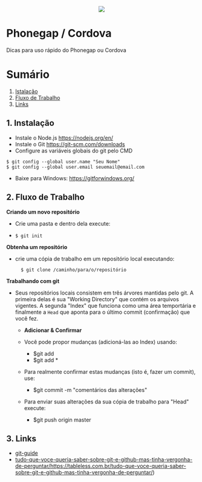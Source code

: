 <p align="center"> 
<img src="https://user-images.githubusercontent.com/32847584/52163816-f2cab480-26ce-11e9-9603-3ff6c6ed3e13.png">
</p>


# Phonegap / Cordova
Dicas para uso rápido do Phonegap ou Cordova




# Sumário
1. [Istalação](#1-instalação)
2. [Fluxo de Trabalho](#2-trabalho)
3. [Links](#3-links)


## 1. Instalação
-   Instale o Node.js https://nodejs.org/en/
-   Instale o Git https://git-scm.com/downloads
-   Configure as variáveis globais do git pelo CMD

```
$ git config --global user.name "Seu Nome"
$ git config --global user.email seuemail@email.com
```

- Baixe para Windows: https://gitforwindows.org/


## 2. Fluxo de Trabalho

**Criando um novo repositório**

- Crie uma pasta e dentro dela execute:

- `$ git init`

**Obtenha um repositório**

- crie uma cópia de trabalho em um repositório local executando:

		$ git clone /caminho/para/o/repositório

**Trabalhando com git**

- Seus repositórios locais consistem em três árvores mantidas pelo git. A primeira delas é sua "Working Directory" que contém os arquivos vigentes. A segunda "Index" que funciona como uma área temportária e finalmente a `Head` que aponta para o último commit (confirmação) que você fez.

    - **Adicionar & Confirmar**

    - Você pode propor mudanças (adicioná-las ao Index) usando:
        - $git add <arquivo>
        - $git add *

    - Para realmente confirmar estas mudanças (isto é, fazer um commit), use:
        - $git commit -m "comentários das alterações"

    - Para enviar suas alterações da sua cópia de trabalho para "Head" execute:
        - $git push origin master

## 3. Links

- [git-guide](http://rogerdudler.github.io/git-guide/index.pt_BR.html)
- [tudo-que-voce-queria-saber-sobre-git-e-github-mas-tinha-vergonha-de-perguntar/]()https://tableless.com.br/tudo-que-voce-queria-saber-sobre-git-e-github-mas-tinha-vergonha-de-perguntar/)

